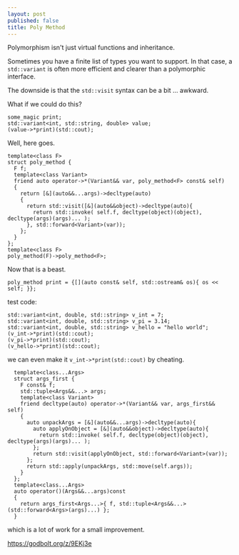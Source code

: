 ```yaml
---
layout: post
published: false
title: Poly Method
---
```



Polymorphism isn't just virtual functions and inheritance.

Sometimes you have a finite list of types you want to support.  In that case, a `std::variant` is often more efficient and clearer than a polymorphic interface.

The downside is that the `std::visit` syntax can be a bit ... awkward.

What if we could do this?

    some_magic print;
    std::variant<int, std::string, double> value;
    (value->*print)(std::cout);
Well, here goes.

    template<class F>
    struct poly_method {
      F f;
      template<class Variant>
      friend auto operator->*(Variant&& var, poly_method<F> const& self)
      {
        return [&](auto&&...args)->decltype(auto)
        {
          return std::visit([&](auto&&object)->decltype(auto){
            return std::invoke( self.f, decltype(object)(object), decltype(args)(args)... );
          }, std::forward<Variant>(var));
        };
      }
    };
    template<class F>
    poly_method(F)->poly_method<F>;
Now that is a beast.

    poly_method print = {[](auto const& self, std::ostream& os){ os << self; }};
    
test code:

    std::variant<int, double, std::string> v_int = 7;
    std::variant<int, double, std::string> v_pi = 3.14;
    std::variant<int, double, std::string> v_hello = "hello world";
    (v_int->*print)(std::cout);
    (v_pi->*print)(std::cout);
    (v_hello->*print)(std::cout);
we can even make it `v_int->*print(std::cout)` by cheating.

      template<class...Args>
      struct args_first {
        F const& f;
        std::tuple<Args&&...> args;
        template<class Variant>
        friend decltype(auto) operator->*(Variant&& var, args_first&& self)
        {
          auto unpackArgs = [&](auto&&...args)->decltype(auto){
            auto applyOnObject = [&](auto&&object)->decltype(auto){
              return std::invoke( self.f, decltype(object)(object), decltype(args)(args)... );
            };
            return std::visit(applyOnObject, std::forward<Variant>(var));
          };
          return std::apply(unpackArgs, std::move(self.args));
        }
      };
      template<class...Args>
      auto operator()(Args&&...args)const
      {
        return args_first<Args...>{ f, std::tuple<Args&&...>(std::forward<Args>(args)...) };
      }
which is a lot of work for a small improvement.

https://godbolt.org/z/9EKj3e
